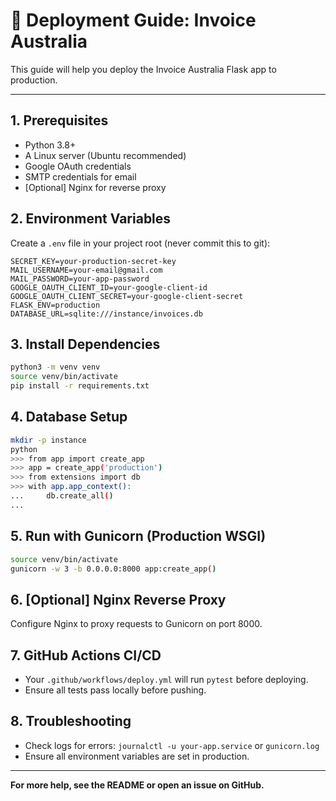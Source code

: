 # 🚀 Deployment Guide: Invoice Australia

This guide will help you deploy the Invoice Australia Flask app to production.

---

## 1. Prerequisites
- Python 3.8+
- A Linux server (Ubuntu recommended)
- Google OAuth credentials
- SMTP credentials for email
- [Optional] Nginx for reverse proxy

## 2. Environment Variables
Create a `.env` file in your project root (never commit this to git):

```
SECRET_KEY=your-production-secret-key
MAIL_USERNAME=your-email@gmail.com
MAIL_PASSWORD=your-app-password
GOOGLE_OAUTH_CLIENT_ID=your-google-client-id
GOOGLE_OAUTH_CLIENT_SECRET=your-google-client-secret
FLASK_ENV=production
DATABASE_URL=sqlite:///instance/invoices.db
```

## 3. Install Dependencies
```bash
python3 -m venv venv
source venv/bin/activate
pip install -r requirements.txt
```

## 4. Database Setup
```bash
mkdir -p instance
python
>>> from app import create_app
>>> app = create_app('production')
>>> from extensions import db
>>> with app.app_context():
...     db.create_all()
... 
```

## 5. Run with Gunicorn (Production WSGI)
```bash
source venv/bin/activate
gunicorn -w 3 -b 0.0.0.0:8000 app:create_app()
```

## 6. [Optional] Nginx Reverse Proxy
Configure Nginx to proxy requests to Gunicorn on port 8000.

## 7. GitHub Actions CI/CD
- Your `.github/workflows/deploy.yml` will run `pytest` before deploying.
- Ensure all tests pass locally before pushing.

## 8. Troubleshooting
- Check logs for errors: `journalctl -u your-app.service` or `gunicorn.log`
- Ensure all environment variables are set in production.

---

**For more help, see the README or open an issue on GitHub.** 